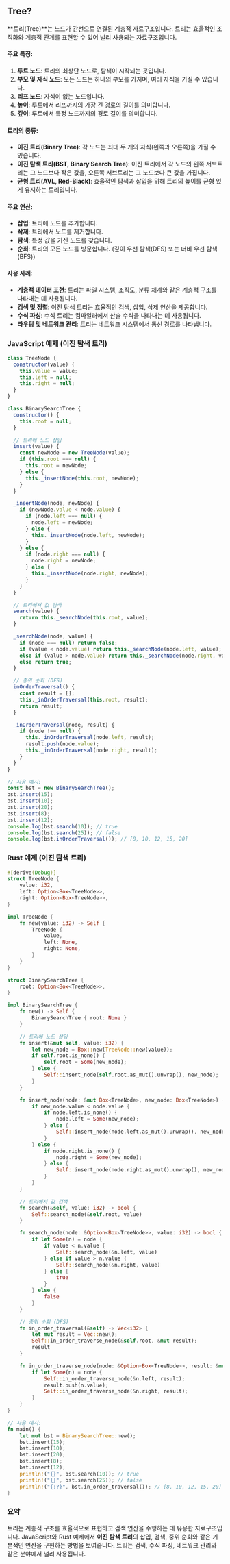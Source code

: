 ## Tree?

**트리(Tree)**는 노드가 간선으로 연결된 계층적 자료구조입니다. 트리는 효율적인 조직화와 계층적 관계를 표현할 수 있어 널리 사용되는 자료구조입니다.

#### 주요 특징:

1. **루트 노드**: 트리의 최상단 노드로, 탐색이 시작되는 곳입니다.
2. **부모 및 자식 노드**: 모든 노드는 하나의 부모를 가지며, 여러 자식을 가질 수 있습니다.
3. **리프 노드**: 자식이 없는 노드입니다.
4. **높이**: 루트에서 리프까지의 가장 긴 경로의 길이를 의미합니다.
5. **깊이**: 루트에서 특정 노드까지의 경로 길이를 의미합니다.

#### 트리의 종류:

- **이진 트리(Binary Tree)**: 각 노드는 최대 두 개의 자식(왼쪽과 오른쪽)을 가질 수 있습니다.
- **이진 탐색 트리(BST, Binary Search Tree)**: 이진 트리에서 각 노드의 왼쪽 서브트리는 그 노드보다 작은 값을, 오른쪽 서브트리는 그 노드보다 큰 값을 가집니다.
- **균형 트리(AVL, Red-Black)**: 효율적인 탐색과 삽입을 위해 트리의 높이를 균형 있게 유지하는 트리입니다.

#### 주요 연산:

- **삽입**: 트리에 노드를 추가합니다.
- **삭제**: 트리에서 노드를 제거합니다.
- **탐색**: 특정 값을 가진 노드를 찾습니다.
- **순회**: 트리의 모든 노드를 방문합니다. (깊이 우선 탐색(DFS) 또는 너비 우선 탐색(BFS))

#### 사용 사례:

- **계층적 데이터 표현**: 트리는 파일 시스템, 조직도, 분류 체계와 같은 계층적 구조를 나타내는 데 사용됩니다.
- **검색 및 정렬**: 이진 탐색 트리는 효율적인 검색, 삽입, 삭제 연산을 제공합니다.
- **수식 파싱**: 수식 트리는 컴파일러에서 산술 수식을 나타내는 데 사용됩니다.
- **라우팅 및 네트워크 관리**: 트리는 네트워크 시스템에서 통신 경로를 나타냅니다.

### JavaScript 예제 (이진 탐색 트리)

```js
class TreeNode {
  constructor(value) {
    this.value = value;
    this.left = null;
    this.right = null;
  }
}

class BinarySearchTree {
  constructor() {
    this.root = null;
  }

  // 트리에 노드 삽입
  insert(value) {
    const newNode = new TreeNode(value);
    if (this.root === null) {
      this.root = newNode;
    } else {
      this._insertNode(this.root, newNode);
    }
  }

  _insertNode(node, newNode) {
    if (newNode.value < node.value) {
      if (node.left === null) {
        node.left = newNode;
      } else {
        this._insertNode(node.left, newNode);
      }
    } else {
      if (node.right === null) {
        node.right = newNode;
      } else {
        this._insertNode(node.right, newNode);
      }
    }
  }

  // 트리에서 값 검색
  search(value) {
    return this._searchNode(this.root, value);
  }

  _searchNode(node, value) {
    if (node === null) return false;
    if (value < node.value) return this._searchNode(node.left, value);
    else if (value > node.value) return this._searchNode(node.right, value);
    else return true;
  }

  // 중위 순회 (DFS)
  inOrderTraversal() {
    const result = [];
    this._inOrderTraversal(this.root, result);
    return result;
  }

  _inOrderTraversal(node, result) {
    if (node !== null) {
      this._inOrderTraversal(node.left, result);
      result.push(node.value);
      this._inOrderTraversal(node.right, result);
    }
  }
}

// 사용 예시:
const bst = new BinarySearchTree();
bst.insert(15);
bst.insert(10);
bst.insert(20);
bst.insert(8);
bst.insert(12);
console.log(bst.search(10)); // true
console.log(bst.search(25)); // false
console.log(bst.inOrderTraversal()); // [8, 10, 12, 15, 20]
```

### Rust 예제 (이진 탐색 트리)

```rust
#[derive(Debug)]
struct TreeNode {
    value: i32,
    left: Option<Box<TreeNode>>,
    right: Option<Box<TreeNode>>,
}

impl TreeNode {
    fn new(value: i32) -> Self {
        TreeNode {
            value,
            left: None,
            right: None,
        }
    }
}

struct BinarySearchTree {
    root: Option<Box<TreeNode>>,
}

impl BinarySearchTree {
    fn new() -> Self {
        BinarySearchTree { root: None }
    }

    // 트리에 노드 삽입
    fn insert(&mut self, value: i32) {
        let new_node = Box::new(TreeNode::new(value));
        if self.root.is_none() {
            self.root = Some(new_node);
        } else {
            Self::insert_node(self.root.as_mut().unwrap(), new_node);
        }
    }

    fn insert_node(node: &mut Box<TreeNode>, new_node: Box<TreeNode>) {
        if new_node.value < node.value {
            if node.left.is_none() {
                node.left = Some(new_node);
            } else {
                Self::insert_node(node.left.as_mut().unwrap(), new_node);
            }
        } else {
            if node.right.is_none() {
                node.right = Some(new_node);
            } else {
                Self::insert_node(node.right.as_mut().unwrap(), new_node);
            }
        }
    }

    // 트리에서 값 검색
    fn search(&self, value: i32) -> bool {
        Self::search_node(&self.root, value)
    }

    fn search_node(node: &Option<Box<TreeNode>>, value: i32) -> bool {
        if let Some(n) = node {
            if value < n.value {
                Self::search_node(&n.left, value)
            } else if value > n.value {
                Self::search_node(&n.right, value)
            } else {
                true
            }
        } else {
            false
        }
    }

    // 중위 순회 (DFS)
    fn in_order_traversal(&self) -> Vec<i32> {
        let mut result = Vec::new();
        Self::in_order_traverse_node(&self.root, &mut result);
        result
    }

    fn in_order_traverse_node(node: &Option<Box<TreeNode>>, result: &mut Vec<i32>) {
        if let Some(n) = node {
            Self::in_order_traverse_node(&n.left, result);
            result.push(n.value);
            Self::in_order_traverse_node(&n.right, result);
        }
    }
}

// 사용 예시:
fn main() {
    let mut bst = BinarySearchTree::new();
    bst.insert(15);
    bst.insert(10);
    bst.insert(20);
    bst.insert(8);
    bst.insert(12);
    println!("{}", bst.search(10)); // true
    println!("{}", bst.search(25)); // false
    println!("{:?}", bst.in_order_traversal()); // [8, 10, 12, 15, 20]
}
```

### 요약

트리는 계층적 구조를 효율적으로 표현하고 검색 연산을 수행하는 데 유용한 자료구조입니다. JavaScript와 Rust 예제에서 **이진 탐색 트리**의 삽입, 검색, 중위 순회와 같은 기본적인 연산을 구현하는 방법을 보여줍니다. 트리는 검색, 수식 파싱, 네트워크 관리와 같은 분야에서 널리 사용됩니다.
